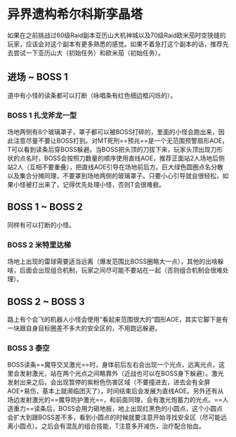 # 异界遗构希尔科斯孪晶塔

如果在之前挑战过60级Raid副本亚历山大机神城以及70级Raid欧米茄时空狭缝的玩家，应该会对这个副本有更多熟悉的感觉。如果不着急打这个副本的话，推荐先去尝试一下亚历山大（初始任务<Quest name="迈向毁灭" type="plus" />）和欧米茄（初始任务<quest name="欧米茄的消息" type="plus" />）。

##  进场 ~ BOSS 1

道中有小怪的读条都可以打断（咏唱条有红色细边框闪烁的）。

### BOSS 1 扎戈斧龙一型

场地两侧有8个玻璃罩子，罩子都可以被BOSS打碎的，里面的小怪会跑出来，因此注意尽量不要让BOSS打到。对MT死刑==预兆==是一个无范围预警扇形AOE，<Role name="tank" />T可以看到读条后穿BOSS躲避。当BOSS把头顶的刀拔下来，玩家头顶出现刀形状的点名时，BOSS会按照刀数量的顺序使用直线AOE，推荐正面站2人场地后侧站2人（互相不要重叠），把直线AOE引导在场地前后方。巨大绿色圆圈点名分散以及集合分摊同理，不要罩到场地两侧的玻璃罩子。只要小心引导就会很轻松，如果小怪被打出来了，记得优先处理小怪，否则T会很难捱。

## BOSS 1 ~ BOSS 2 

同样有可以打断的小怪。

### BOSS 2 米特里达梯

场地上出现的雷球需要适当远离（爆发范围比BOSS圈略大一点），其他的出啥躲啥，后面会出现组合机制，玩家之间尽可能不要站在一起（否则组合机制会很难处理）。

## BOSS 2 ~ BOSS 3

路上有个会飞的机器人小怪会使用“看起来范围很大的”圆形AOE，其实它脚下是有一块跟自身目标圈差不多大的安全区的，不用跑远躲避。

### BOSS 3 泰空

BOSS读条==魔导交叉激光==时，身体前后左右会出现一个光点，远离光点，这里会发射激光，站在两个光点之间略靠外（近战也可以在BOSS身下躲避）。激光发射出来之后，会出现暂停的紫粉色伤害区域（不要撞进去，进去会有全屏AOE+易伤，基本上就濒临团灭了），时间结束后会发展为直线AOE。另外还有从场边发射激光的==魔导防护激光==，和前面同理，会有激光炮蓄力的光点。==人造重力==读条后，BOSS会用力砸地板，地上出现红黑色的小圆点，这个小圆点会扩大到跟BOSS差不多，看到小圆点的时候就要注意开始寻找安全区（尽可能远离小圆点）。之后会有混乱的组合技能，<Role name="tank" />T注意多开减伤，<Role name="healer" />治疗配合抬血。